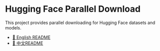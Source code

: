 # Hugging Face Parallel Download

This project provides parallel downloading for Hugging Face datasets and models.

- [📖 English README](README_EN.md)
- [📖 中文README](README_CN.md)
